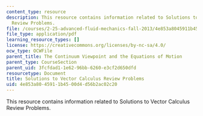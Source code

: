 ```yaml
---
content_type: resource
description: This resource contains information related to Solutions to Vector Calculus
  Review Problems.
file: /courses/2-25-advanced-fluid-mechanics-fall-2013/4e853a8045911b4500d4d56b2ac02c20_MIT2_25F13_Vector_Problem.pdf
file_type: application/pdf
learning_resource_types: []
license: https://creativecommons.org/licenses/by-nc-sa/4.0/
ocw_type: OCWFile
parent_title: The Continuum Viewpoint and the Equations of Motion
parent_type: CourseSection
parent_uid: 3fcfdad1-1e62-96bb-6260-e3cf2d650dfd
resourcetype: Document
title: Solutions to Vector Calculus Review Problems
uid: 4e853a80-4591-1b45-00d4-d56b2ac02c20
---
```

This resource contains information related to Solutions to Vector Calculus Review Problems.